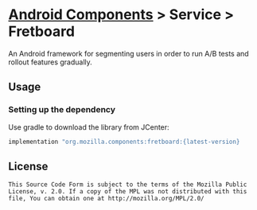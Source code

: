 # [Android Components](../../../README.md) > Service > Fretboard

An Android framework for segmenting users in order to run A/B tests and rollout features gradually.

## Usage

### Setting up the dependency

Use gradle to download the library from JCenter:

```Groovy
implementation "org.mozilla.components:fretboard:{latest-version}
```

## License

    This Source Code Form is subject to the terms of the Mozilla Public
    License, v. 2.0. If a copy of the MPL was not distributed with this
    file, You can obtain one at http://mozilla.org/MPL/2.0/
